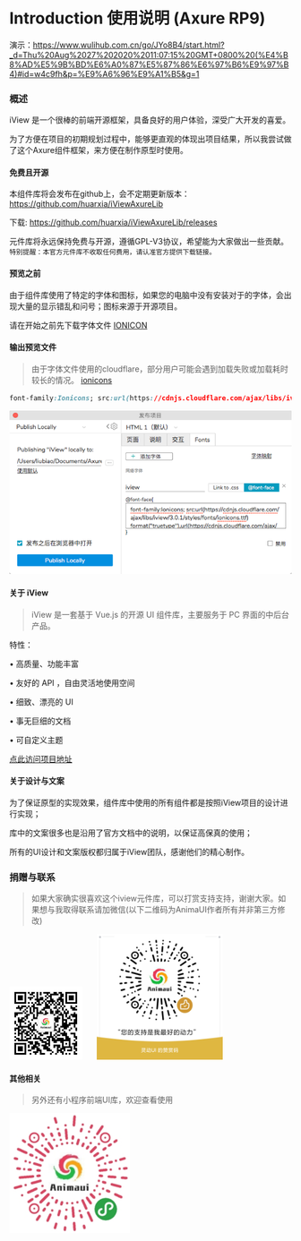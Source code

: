 # Introduction 使用说明 (Axure RP9)

演示：https://www.wulihub.com.cn/go/JYo8B4/start.html?_d=Thu%20Aug%2027%202020%2011:07:15%20GMT+0800%20(%E4%B8%AD%E5%9B%BD%E6%A0%87%E5%87%86%E6%97%B6%E9%97%B4)#id=w4c9fh&p=%E9%A6%96%E9%A1%B5&g=1

### 概述

iView 是一个很棒的前端开源框架，具备良好的用户体验，深受广大开发的喜爱。

为了方便在项目的初期规划过程中，能够更直观的体现出项目结果，所以我尝试做了这个Axure组件框架，来方便在制作原型时使用。

#### 免费且开源

本组件库将会发布在github上，会不定期更新版本：https://github.com/huarxia/iViewAxureLib

下载: https://github.com/huarxia/iViewAxureLib/releases

元件库将永远保持免费与开源，遵循GPL-V3协议，希望能为大家做出一些贡献。`特别提醒：本官方元件库不收取任何费用，请认准官方提供下载链接。`

#### 预览之前

由于组件库使用了特定的字体和图标，如果您的电脑中没有安装对于的字体，会出现大量的显示错乱和问号；图标来源于开源项目。

请在开始之前先下载字体文件 [IONICON](http://oos.animaui.com/mini/fonts/ionicons.ttf)

#### 输出预览文件

> 由于字体文件使用的cloudflare，部分用户可能会遇到加载失败或加载耗时较长的情况。 [ionicons](https://www.ionicons.com/)

```css
font-family:Ionicons; src:url(https://cdnjs.cloudflare.com/ajax/libs/iview/3.0.1/styles/fonts/ionicons.ttf) format("truetype"),url(https://cdnjs.cloudflare.com/ajax/libs/iview/3.0.1/styles/fonts/ionicons.woff) format("woff"),url(https://cdnjs.cloudflare.com/ajax/libs/iview/3.0.1/styles/fonts/ionicons.svg#Ionicons) format("svg"); font-weight:400; font-style:normal
```
![](./images/u43.png)

#### 关于 iView

> iView 是一套基于 Vue.js 的开源 UI 组件库，主要服务于 PC 界面的中后台产品。

特性：

• 高质量、功能丰富

• 友好的 API ，自由灵活地使用空间

• 细致、漂亮的 UI

• 事无巨细的文档

• 可自定义主题

[点此访问项目地址](https://www.iviewui.com/docs/introduce)

#### 关于设计与文案

为了保证原型的实现效果，组件库中使用的所有组件都是按照iView项目的设计进行实现；

库中的文案很多也是沿用了官方文档中的说明，以保证高保真的使用；

所有的UI设计和文案版权都归属于iView团队，感谢他们的精心制作。

### 捐赠与联系

> 如果大家确实很喜欢这个iview元件库，可以打赏支持支持，谢谢大家。如果想与我取得联系请加微信(以下二维码为AnimaUI作者所有并非第三方修改)

<img width="130px" src="./images/u44.png"/>
<img width="225px" style="margin-left: 22px" src="./images/u45.png"/>

#### 其他相关

> 另外还有小程序前端UI库，欢迎查看使用

<img width="215px" src="./images/u48.png"/>

